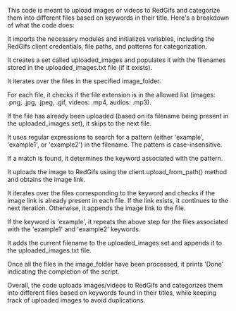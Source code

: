 This code is meant to upload images or videos to RedGifs and categorize them into different files based on keywords in their title. Here's a breakdown of what the code does:

It imports the necessary modules and initializes variables, including the RedGifs client credentials, file paths, and patterns for categorization.

It creates a set called uploaded_images and populates it with the filenames stored in the uploaded_images.txt file (if it exists).

It iterates over the files in the specified image_folder.

For each file, it checks if the file extension is in the allowed list (images: .png, .jpg, .jpeg, .gif, videos: .mp4, audios: .mp3).

If the file has already been uploaded (based on its filename being present in the uploaded_images set), it skips to the next file.

It uses regular expressions to search for a pattern (either 'example', 'example1', or 'example2') in the filename. The pattern is case-insensitive.

If a match is found, it determines the keyword associated with the pattern.

It uploads the image to RedGifs using the client.upload_from_path() method and obtains the image link.

It iterates over the files corresponding to the keyword and checks if the image link is already present in each file. If the link exists, it continues to the next iteration. Otherwise, it appends the image link to the file.

If the keyword is 'example', it repeats the above step for the files associated with the 'example1' and 'example2' keywords.

It adds the current filename to the uploaded_images set and appends it to the uploaded_images.txt file.

Once all the files in the image_folder have been processed, it prints 'Done' indicating the completion of the script.

Overall, the code uploads images/videos to RedGifs and categorizes them into different files based on keywords found in their titles, while keeping track of uploaded images to avoid duplications.
